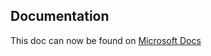 ## Documentation

This doc can now be found on [Microsoft Docs](https://docs.microsoft.com/power-platform/guidance/coe/cli/cli-development/documentation)